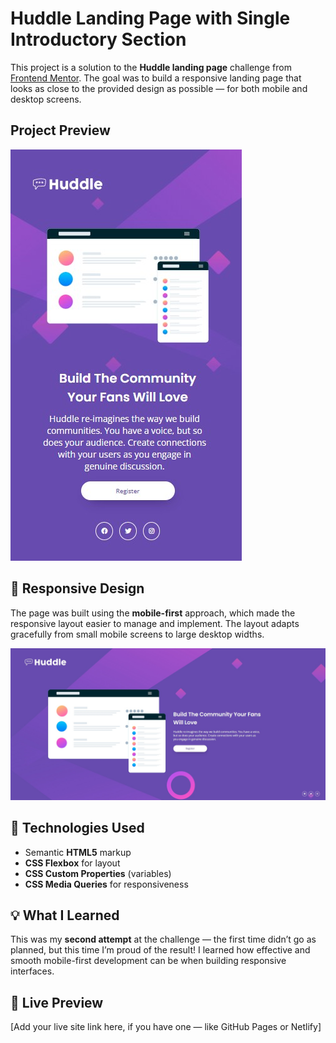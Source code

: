 # Huddle Landing Page with Single Introductory Section

This project is a solution to the **Huddle landing page** challenge from [Frontend Mentor](https://www.frontendmentor.io/). The goal was to build a responsive landing page that looks as close to the provided design as possible — for both mobile and desktop screens.

## Project Preview

![Screenshot of the project](./images/mobile-look.jpg)


## 📱 Responsive Design

The page was built using the **mobile-first** approach, which made the responsive layout easier to manage and implement. The layout adapts gracefully from small mobile screens to large desktop widths.

![Screenshot of the project](./images/desktop%20look.jpg)

## 🔨 Technologies Used

- Semantic **HTML5** markup
- **CSS Flexbox** for layout
- **CSS Custom Properties** (variables)
- **CSS Media Queries** for responsiveness

## 💡 What I Learned

This was my **second attempt** at the challenge — the first time didn’t go as planned, but this time I’m proud of the result! I learned how effective and smooth mobile-first development can be when building responsive interfaces.

## 🚀 Live Preview

[Add your live site link here, if you have one — like GitHub Pages or Netlify]